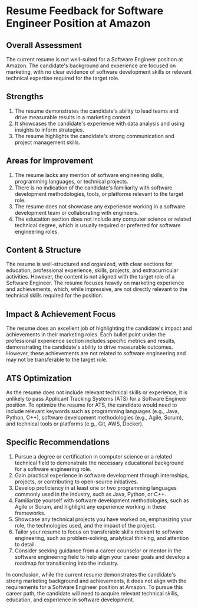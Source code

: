 # Resume Feedback for Software Engineer Position at Amazon

## Overall Assessment
The current resume is not well-suited for a Software Engineer position at Amazon. The candidate's background and experience are focused on marketing, with no clear evidence of software development skills or relevant technical expertise required for the target role.

## Strengths
1. The resume demonstrates the candidate's ability to lead teams and drive measurable results in a marketing context.
2. It showcases the candidate's experience with data analysis and using insights to inform strategies.
3. The resume highlights the candidate's strong communication and project management skills.

## Areas for Improvement
1. The resume lacks any mention of software engineering skills, programming languages, or technical projects.
2. There is no indication of the candidate's familiarity with software development methodologies, tools, or platforms relevant to the target role.
3. The resume does not showcase any experience working in a software development team or collaborating with engineers.
4. The education section does not include any computer science or related technical degree, which is usually required or preferred for software engineering roles.

## Content & Structure
The resume is well-structured and organized, with clear sections for education, professional experience, skills, projects, and extracurricular activities. However, the content is not aligned with the target role of a Software Engineer. The resume focuses heavily on marketing experience and achievements, which, while impressive, are not directly relevant to the technical skills required for the position.

## Impact & Achievement Focus
The resume does an excellent job of highlighting the candidate's impact and achievements in their marketing roles. Each bullet point under the professional experience section includes specific metrics and results, demonstrating the candidate's ability to drive measurable outcomes. However, these achievements are not related to software engineering and may not be transferable to the target role.

## ATS Optimization
As the resume does not include relevant technical skills or experience, it is unlikely to pass Applicant Tracking Systems (ATS) for a Software Engineer position. To optimize the resume for ATS, the candidate would need to include relevant keywords such as programming languages (e.g., Java, Python, C++), software development methodologies (e.g., Agile, Scrum), and technical tools or platforms (e.g., Git, AWS, Docker).

## Specific Recommendations
1. Pursue a degree or certification in computer science or a related technical field to demonstrate the necessary educational background for a software engineering role.
2. Gain practical experience in software development through internships, projects, or contributing to open-source initiatives.
3. Develop proficiency in at least one or two programming languages commonly used in the industry, such as Java, Python, or C++.
4. Familiarize yourself with software development methodologies, such as Agile or Scrum, and highlight any experience working in these frameworks.
5. Showcase any technical projects you have worked on, emphasizing your role, the technologies used, and the impact of the project.
6. Tailor your resume to focus on transferable skills relevant to software engineering, such as problem-solving, analytical thinking, and attention to detail.
7. Consider seeking guidance from a career counselor or mentor in the software engineering field to help align your career goals and develop a roadmap for transitioning into the industry.

In conclusion, while the current resume demonstrates the candidate's strong marketing background and achievements, it does not align with the requirements for a Software Engineer position at Amazon. To pursue this career path, the candidate will need to acquire relevant technical skills, education, and experience in software development.